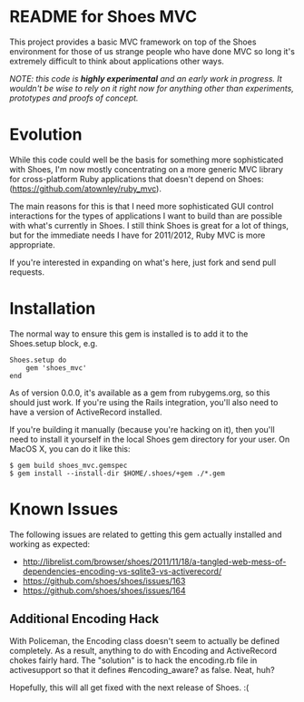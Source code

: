 
README for Shoes MVC
====================

This project provides a basic MVC framework on top of the Shoes
environment for those of us strange people who have done MVC so long
it's extremely difficult to think about applications other ways.

*NOTE: this code is **highly experimental** and an early work in
progress.  It wouldn't be wise to rely on it right now for anything
other than experiments, prototypes and proofs of concept.*

Evolution
=========

While this code could well be the basis for something more
sophisticated with Shoes, I'm now mostly concentrating on a
more generic MVC library for cross-platform Ruby applications
that doesn't depend on Shoes:
(https://github.com/atownley/ruby_mvc).

The main reasons for this is that I need more sophisticated
GUI control interactions for the types of applications I want
to build than are possible with what's currently in Shoes.  I
still think Shoes is great for a lot of things, but for the
immediate needs I have for 2011/2012, Ruby MVC is more
appropriate.

If you're interested in expanding on what's here, just fork
and send pull requests.

Installation
============

The normal way to ensure this gem is installed is to add it to the
Shoes.setup block, e.g.

	Shoes.setup do
		gem 'shoes_mvc'
	end

As of version 0.0.0, it's available as a gem from rubygems.org, so
this should just work.  If you're using the Rails integration, you'll
also need to have a version of ActiveRecord installed.

If you're building it manually (because you're hacking on it), then
you'll need to install it yourself in the local Shoes gem directory
for your user.  On MacOS X, you can do it like this:

    $ gem build shoes_mvc.gemspec
    $ gem install --install-dir $HOME/.shoes/+gem ./*.gem

Known Issues
============

The following issues are related to getting this gem actually
installed and working as expected:

 * http://librelist.com/browser/shoes/2011/11/18/a-tangled-web-mess-of-dependencies-encoding-vs-sqlite3-vs-activerecord/
 * https://github.com/shoes/shoes/issues/163
 * https://github.com/shoes/shoes/issues/164

Additional Encoding Hack
------------------------

With Policeman, the Encoding class doesn't seem to actually be defined
completely.  As a result, anything to do with Encoding and
ActiveRecord chokes fairly hard.  The "solution" is to hack the
encoding.rb file in activesupport so that it 
defines #encoding_aware? as false.  Neat, huh?

Hopefully, this will all get fixed with the next release of Shoes. :(
